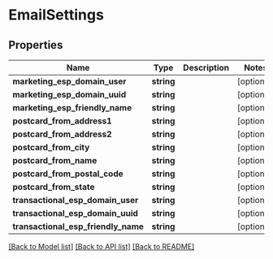 # EmailSettings

## Properties
Name | Type | Description | Notes
------------ | ------------- | ------------- | -------------
**marketing_esp_domain_user** | **string** |  | [optional] 
**marketing_esp_domain_uuid** | **string** |  | [optional] 
**marketing_esp_friendly_name** | **string** |  | [optional] 
**postcard_from_address1** | **string** |  | [optional] 
**postcard_from_address2** | **string** |  | [optional] 
**postcard_from_city** | **string** |  | [optional] 
**postcard_from_name** | **string** |  | [optional] 
**postcard_from_postal_code** | **string** |  | [optional] 
**postcard_from_state** | **string** |  | [optional] 
**transactional_esp_domain_user** | **string** |  | [optional] 
**transactional_esp_domain_uuid** | **string** |  | [optional] 
**transactional_esp_friendly_name** | **string** |  | [optional] 

[[Back to Model list]](../README.md#documentation-for-models) [[Back to API list]](../README.md#documentation-for-api-endpoints) [[Back to README]](../README.md)


